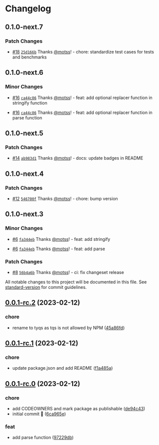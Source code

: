 # Changelog

## 0.1.0-next.7

### Patch Changes

- [#18](https://github.com/motss/tyqs/pull/18) [`25d166b`](https://github.com/motss/tyqs/commit/25d166bd97126da65888ae15f65267df107dff87) Thanks [@motss](https://github.com/motss)! - chore: standardize test cases for tests and benchmarks

## 0.1.0-next.6

### Minor Changes

- [#16](https://github.com/motss/tyqs/pull/16) [`ca44c86`](https://github.com/motss/tyqs/commit/ca44c863a0ed8aca71a6fc339e4f5f5cefed8e61) Thanks [@motss](https://github.com/motss)! - feat: add optional replacer function in stringify function

- [#16](https://github.com/motss/tyqs/pull/16) [`ca44c86`](https://github.com/motss/tyqs/commit/ca44c863a0ed8aca71a6fc339e4f5f5cefed8e61) Thanks [@motss](https://github.com/motss)! - feat: add optional replacer function in parse function

## 0.1.0-next.5

### Patch Changes

- [#14](https://github.com/motss/tyqs/pull/14) [`ab983d1`](https://github.com/motss/tyqs/commit/ab983d11321ec04811b646b76b9da36c9533fd6f) Thanks [@motss](https://github.com/motss)! - docs: update badges in README

## 0.1.0-next.4

### Patch Changes

- [#12](https://github.com/motss/tyqs/pull/12) [`546700f`](https://github.com/motss/tyqs/commit/546700fb20cc2400f9c36c3ce8fabfaea2ada394) Thanks [@motss](https://github.com/motss)! - chore: bump version

## 0.1.0-next.3

### Minor Changes

- [#6](https://github.com/motss/tyqs/pull/6) [`fa344eb`](https://github.com/motss/tyqs/commit/fa344eb7f8312c7bd64aff497ac795ad2643e1d5) Thanks [@motss](https://github.com/motss)! - feat: add stringify

- [#6](https://github.com/motss/tyqs/pull/6) [`fa344eb`](https://github.com/motss/tyqs/commit/fa344eb7f8312c7bd64aff497ac795ad2643e1d5) Thanks [@motss](https://github.com/motss)! - feat: add parse

### Patch Changes

- [#8](https://github.com/motss/tyqs/pull/8) [`56b4a6b`](https://github.com/motss/tyqs/commit/56b4a6bf3ff97b8bcf46827fd052096c7dc378f5) Thanks [@motss](https://github.com/motss)! - ci: fix changeset release

All notable changes to this project will be documented in this file. See [standard-version](https://github.com/conventional-changelog/standard-version) for commit guidelines.

## [0.0.1-rc.2](https://github.com/motss/tyqs/compare/v0.0.1-rc.1...v0.0.1-rc.2) (2023-02-12)

### chore

- rename to tyqs as tqs is not allowed by NPM ([45a86fd](https://github.com/motss/tyqs/commit/45a86fd4127fbe8f2c7e63225e4d7b0c60741a5f))

## [0.0.1-rc.1](https://github.com/motss/tyqs/compare/v0.0.1-rc.0...v0.0.1-rc.1) (2023-02-12)

### chore

- update package.json and add README ([f1a485a](https://github.com/motss/tyqs/commit/f1a485a432b95cd6a036f9586295ecb42db18110))

## [0.0.1-rc.0](https://github.com/motss/tyqs/compare/6ca965e9f07b23ff9a50d161c0a4bf2a16e1e464...v0.0.1-rc.0) (2023-02-12)

### chore

- add CODEOWNERS and mark package as publishable ([de94c43](https://github.com/motss/tyqs/commit/de94c433cb8cbf196e59abdc90be58ec4fdd9bdc))
- initial commit 🎉 ([6ca965e](https://github.com/motss/tyqs/commit/6ca965e9f07b23ff9a50d161c0a4bf2a16e1e464))

### feat

- add parse function ([97229db](https://github.com/motss/tyqs/commit/97229dbd0e31936b9aa42024856fd992831ca42a))
